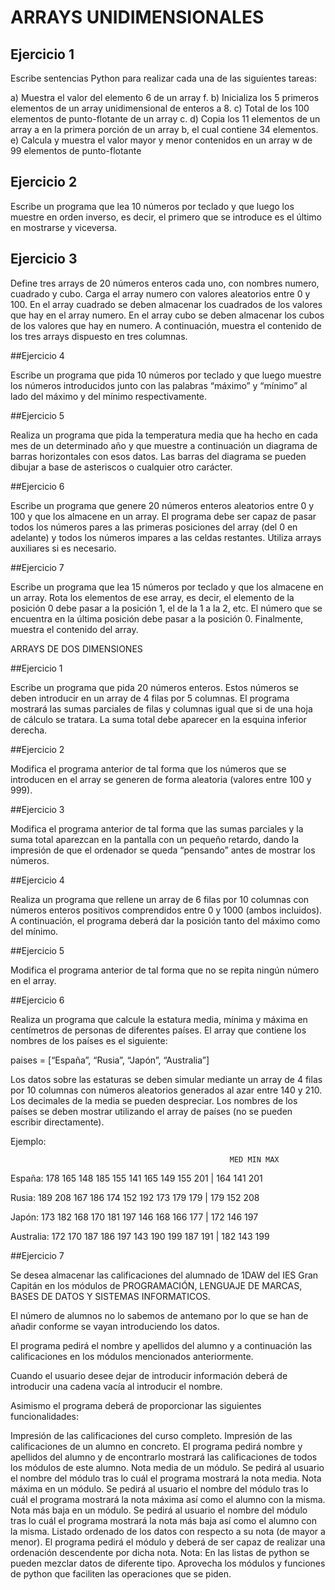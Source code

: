 # ARRAYS UNIDIMENSIONALES

## Ejercicio 1

Escribe sentencias Python para realizar cada una de las siguientes tareas: 

a) Muestra el valor del elemento 6 de un array f.
b) Inicializa los 5 primeros elementos de un array unidimensional de enteros a 8.
c) Total de los 100 elementos de punto-flotante de un array c. 
d) Copia los 11 elementos de un array a en la primera porción de un array b, el cual contiene 34 elementos. 
e) Calcula y muestra el valor mayor y menor contenidos en un array w de 99 elementos de punto-flotante

## Ejercicio 2

Escribe un programa que lea 10 números por teclado y que luego los muestre en orden inverso, es decir, el primero que se introduce es el último en mostrarse y viceversa.

## Ejercicio 3

Define tres arrays de 20 números enteros cada uno, con nombres numero, cuadrado y cubo. Carga el array numero con valores aleatorios entre 0 y 100. En el array cuadrado se deben almacenar los cuadrados de los valores que hay en el array numero. En el array cubo se deben almacenar los cubos de los valores que hay en numero. A continuación, muestra el contenido de los tres arrays dispuesto en tres columnas.

##Ejercicio 4

Escribe un programa que pida 10 números por teclado y que luego muestre los números introducidos junto con las palabras “máximo” y “mínimo” al lado del máximo y del mínimo respectivamente.

##Ejercicio 5

Realiza un programa que pida la temperatura media que ha hecho en cada mes de un determinado año y que muestre a continuación un diagrama de barras horizontales con esos datos. Las barras del diagrama se pueden dibujar a base de asteriscos o cualquier otro carácter.

##Ejercicio 6

Escribe un programa que genere 20 números enteros aleatorios entre 0 y 100 y que los almacene en un array. El programa debe ser capaz de pasar todos los números pares a las primeras posiciones del array (del 0 en adelante) y todos los números impares a las celdas restantes. Utiliza arrays auxiliares si es necesario.

##Ejercicio 7

Escribe un programa que lea 15 números por teclado y que los almacene en un array. Rota los elementos de ese array, es decir, el elemento de la posición 0 debe pasar a la posición 1, el de la 1 a la 2, etc. El número que se encuentra en la última posición debe pasar a la posición 0. Finalmente, muestra el contenido del array.

ARRAYS DE DOS DIMENSIONES

##Ejercicio 1

Escribe un programa que pida 20 números enteros. Estos números se deben introducir en un array de 4 filas por 5 columnas. El programa mostrará las sumas parciales de filas y columnas igual que si de una hoja de cálculo se tratara. La suma total debe aparecer en la esquina inferior derecha.

##Ejercicio 2

Modifica el programa anterior de tal forma que los números que se introducen en el array se generen de forma aleatoria (valores entre 100 y 999).

##Ejercicio 3

Modifica el programa anterior de tal forma que las sumas parciales y la suma total aparezcan en la pantalla con un pequeño retardo, dando la impresión de que el ordenador se queda “pensando” antes de mostrar los números.

##Ejercicio 4

Realiza un programa que rellene un array de 6 filas por 10 columnas con números enteros positivos comprendidos entre 0 y 1000 (ambos incluidos). A continuación, el programa deberá dar la posición tanto del máximo como del mínimo.

##Ejercicio 5

Modifica el programa anterior de tal forma que no se repita ningún número en el array.

##Ejercicio 6

Realiza un programa que calcule la estatura media, mínima y máxima en centímetros de personas de diferentes países. El array que contiene los nombres de los países es el siguiente: 

paises = [“España”, “Rusia”, “Japón”, “Australia”]

Los datos sobre las estaturas se deben simular mediante un array de 4 filas por 10 columnas con números aleatorios generados al azar entre 140 y 210. Los decimales de la media se pueden despreciar. Los nombres de los países se deben mostrar utilizando el array de países (no se pueden escribir directamente).

Ejemplo:                                                                       

                                                     MED MIN MAX

España:    178 165 148 185 155 141 165 149 155 201 | 164 141 201

Rusia:     189 208 167 186 174 152 192 173 179 179 | 179 152 208

Japón:     173 182 168 170 181 197 146 168 166 177 | 172 146 197

Australia: 172 170 187 186 197 143 190 199 187 191 | 182 143 199

##Ejercicio 7

Se desea almacenar las calificaciones del alumnado de 1DAW del IES Gran Capitán en los módulos de PROGRAMACIÓN, LENGUAJE DE MARCAS, BASES DE DATOS Y SISTEMAS INFORMATICOS.

El número de alumnos no lo sabemos de antemano por lo que se han de añadir conforme se vayan introduciendo los datos.

El programa pedirá el nombre y apellidos del alumno y a continuación las calificaciones en los módulos mencionados anteriormente.

Cuando el usuario desee dejar de introducir información deberá de introducir una cadena vacía al introducir el nombre.

Asimismo el programa deberá de proporcionar las siguientes funcionalidades:

Impresión de las calificaciones del curso completo.
Impresión de las calificaciones de un alumno en concreto. El programa pedirá nombre y apellidos del alumno y de encontrarlo mostrará las calificaciones de todos los módulos de este alumno.
Nota media de un módulo. Se pedirá al usuario el nombre del módulo tras lo cuál el programa mostrará la nota media.
Nota máxima en un módulo. Se pedirá al usuario el nombre del módulo tras lo cuál el programa mostrará la nota máxima así como el alumno con la misma. 
Nota más baja en un módulo. Se pedirá al usuario el nombre del módulo tras lo cuál el programa mostrará la nota más baja así como el alumno con la misma.
Listado ordenado de los datos con respecto a su nota (de mayor a menor). El programa pedirá el módulo y deberá de ser capaz de realizar una ordenación descendente por dicha nota. 
Nota: En las listas de python se pueden mezclar datos de diferente tipo. Aprovecha los módulos y funciones de python que faciliten las operaciones que se piden.
